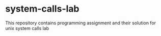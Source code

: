 # system-calls-lab
This repository contains programming assignment and their solution for unix system calls lab
